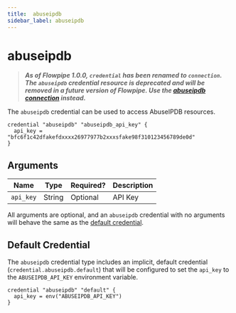 ```yaml
---
title:  abuseipdb
sidebar_label: abuseipdb
---
```


# abuseipdb

> ***As of Flowpipe 1.0.0, `credential` has been renamed to `connection`.  The `abuseipdb` credential resource is deprecated and will be removed in a future version of Flowpipe. Use the [abuseipdb connection](/docs/reference/config-files/connection/abuseipdb) instead.***


The `abuseipdb` credential can be used to access AbuseIPDB resources.

```hcl
credential "abuseipdb" "abuseipdb_api_key" {
  api_key = "bfc6f1c42dfakefdxxxx26977977b2xxxsfake98f310123456789de0d"
}
```

## Arguments

| Name            | Type    | Required?| Description
|-----------------|---------|----------|-------------------
| `api_key`       |  String | Optional | API Key

All arguments are optional, and an `abuseipdb` credential with no arguments will behave the same as the [default credential](#default-credential).

## Default Credential

The `abuseipdb` credential type includes an implicit, default credential (`credential.abuseipdb.default`) that will be configured to set the `api_key` to the `ABUSEIPDB_API_KEY` environment variable.

```hcl
credential "abuseipdb" "default" {
  api_key = env("ABUSEIPDB_API_KEY")
}
```
